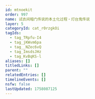 ```yaml
---
id: mtnoekit
order: 997
name: 试衣间暗门传说的本土化过程・灯台鬼传说
layer: 5
categoryId: cat_r0rzgkOi
tagIds:
  - tag_TRpfu-I4
  - tag_jKWvm6pa
  - tag__NZec6vQ
  - tag_ImsdsJHz
  - tag_KvBqKS-l
aliases: []
titledLinks: []
parent: ""
relatedEntries: []
timelineEvents: []
nsfw: false
lastUpdated: 1758087125
---
```


